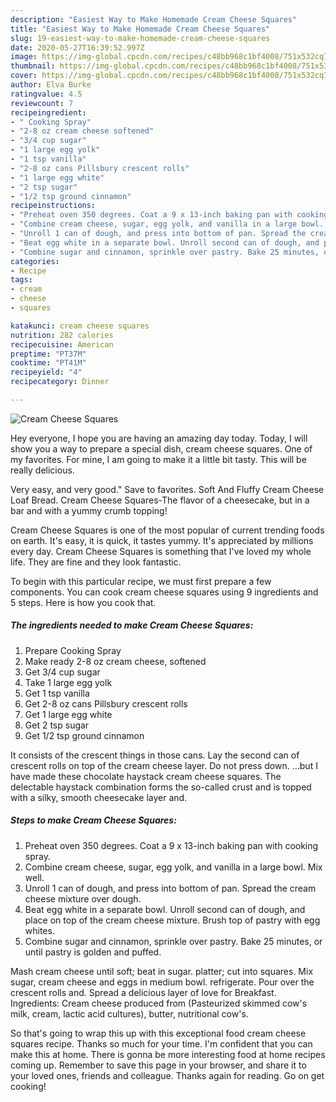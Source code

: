 ```yaml
---
description: "Easiest Way to Make Homemade Cream Cheese Squares"
title: "Easiest Way to Make Homemade Cream Cheese Squares"
slug: 19-easiest-way-to-make-homemade-cream-cheese-squares
date: 2020-05-27T16:39:52.997Z
image: https://img-global.cpcdn.com/recipes/c48bb968c1bf4008/751x532cq70/cream-cheese-squares-recipe-main-photo.jpg
thumbnail: https://img-global.cpcdn.com/recipes/c48bb968c1bf4008/751x532cq70/cream-cheese-squares-recipe-main-photo.jpg
cover: https://img-global.cpcdn.com/recipes/c48bb968c1bf4008/751x532cq70/cream-cheese-squares-recipe-main-photo.jpg
author: Elva Burke
ratingvalue: 4.5
reviewcount: 7
recipeingredient:
- " Cooking Spray"
- "2-8 oz cream cheese softened"
- "3/4 cup sugar"
- "1 large egg yolk"
- "1 tsp vanilla"
- "2-8 oz cans Pillsbury crescent rolls"
- "1 large egg white"
- "2 tsp sugar"
- "1/2 tsp ground cinnamon"
recipeinstructions:
- "Preheat oven 350 degrees. Coat a 9 x 13-inch baking pan with cooking spray."
- "Combine cream cheese, sugar, egg yolk, and vanilla in a large bowl. Mix well."
- "Unroll 1 can of dough, and press into bottom of pan. Spread the cream cheese mixture over dough."
- "Beat egg white in a separate bowl. Unroll second can of dough, and place on top of the cream cheese mixture. Brush top of pastry with egg whites."
- "Combine sugar and cinnamon, sprinkle over pastry. Bake 25 minutes, or until pastry is golden and puffed."
categories:
- Recipe
tags:
- cream
- cheese
- squares

katakunci: cream cheese squares 
nutrition: 282 calories
recipecuisine: American
preptime: "PT37M"
cooktime: "PT41M"
recipeyield: "4"
recipecategory: Dinner

---
```



![Cream Cheese Squares](https://img-global.cpcdn.com/recipes/c48bb968c1bf4008/751x532cq70/cream-cheese-squares-recipe-main-photo.jpg)

Hey everyone, I hope you are having an amazing day today. Today, I will show you a way to prepare a special dish, cream cheese squares. One of my favorites. For mine, I am going to make it a little bit tasty. This will be really delicious.

Very easy, and very good.&#34; Save to favorites. Soft And Fluffy Cream Cheese Loaf Bread. Cream Cheese Squares-The flavor of a cheesecake, but in a bar and with a yummy crumb topping!

Cream Cheese Squares is one of the most popular of current trending foods on earth. It's easy, it is quick, it tastes yummy. It's appreciated by millions every day. Cream Cheese Squares is something that I've loved my whole life. They are fine and they look fantastic.


To begin with this particular recipe, we must first prepare a few components. You can cook cream cheese squares using 9 ingredients and 5 steps. Here is how you cook that.

<!--inarticleads1-->

##### The ingredients needed to make Cream Cheese Squares:

1. Prepare  Cooking Spray
1. Make ready 2-8 oz cream cheese, softened
1. Get 3/4 cup sugar
1. Take 1 large egg yolk
1. Get 1 tsp vanilla
1. Get 2-8 oz cans Pillsbury crescent rolls
1. Get 1 large egg white
1. Get 2 tsp sugar
1. Get 1/2 tsp ground cinnamon


It consists of the crescent things in those cans. Lay the second can of crescent rolls on top of the cream cheese layer. Do not press down. …but I have made these chocolate haystack cream cheese squares. The delectable haystack combination forms the so-called crust and is topped with a silky, smooth cheesecake layer and. 

<!--inarticleads2-->

##### Steps to make Cream Cheese Squares:

1. Preheat oven 350 degrees. Coat a 9 x 13-inch baking pan with cooking spray.
1. Combine cream cheese, sugar, egg yolk, and vanilla in a large bowl. Mix well.
1. Unroll 1 can of dough, and press into bottom of pan. Spread the cream cheese mixture over dough.
1. Beat egg white in a separate bowl. Unroll second can of dough, and place on top of the cream cheese mixture. Brush top of pastry with egg whites.
1. Combine sugar and cinnamon, sprinkle over pastry. Bake 25 minutes, or until pastry is golden and puffed.


Mash cream cheese until soft; beat in sugar. platter; cut into squares. Mix sugar, cream cheese and eggs in medium bowl. refrigerate. Pour over the crescent rolls and. Spread a delicious layer of love for Breakfast. Ingredients: Cream cheese produced from (Pasteurized skimmed cow&#39;s milk, cream, lactic acid cultures), butter, nutritional cow&#39;s. 

So that's going to wrap this up with this exceptional food cream cheese squares recipe. Thanks so much for your time. I'm confident that you can make this at home. There is gonna be more interesting food at home recipes coming up. Remember to save this page in your browser, and share it to your loved ones, friends and colleague. Thanks again for reading. Go on get cooking!
